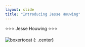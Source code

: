 ```yaml
---
layout: slide
title: "Introducing Jesse Houwing"
---
```


⭐⭐⭐ Jesse Houwing ⭐⭐⭐

![boxertocat](https://avatars.githubusercontent.com/u/4173387?v=4)
{: .center}
